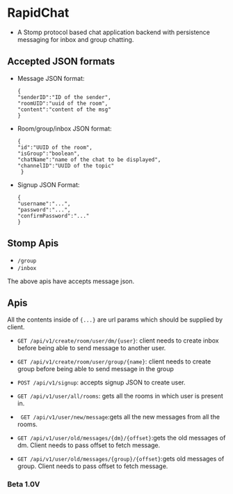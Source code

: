 # RapidChat

- A Stomp protocol based chat application backend with persistence messaging for inbox and group chatting.

## Accepted JSON formats

- Message JSON format:
    ```
  {
  "senderID":"ID of the sender",
  "roomUID":"uuid of the room", 
  "content":"content of the msg"
  }
  ```

- Room/group/inbox JSON format:

  ```
  {
  "id":"UUID of the room",
  "isGroup":"boolean",
  "chatName":"name of the chat to be displayed",
  "channelID":"UUID of the topic"
   }
  ```
- Signup JSON Format:

  ```
  {
  "username":"...",
  "password":"...",
  "confirmPassword":"..."
  } 
  ```

## Stomp Apis

- ```/group```
- ```/inbox```

The above apis have accepts message json.

## Apis
All the contents inside of ```{...}``` are url params which should be supplied by client.

- ```GET /api/v1/create/room/user/dm/{user}```: client needs to create inbox before being able to send message to
  another user.


- ```GET /api/v1/create/room/user/group/{name}```: client needs to create group before being able to send message in the
  group


- ```POST /api/v1/signup```: accepts signup JSON to create user.


- ```GET /api/v1/user/all/rooms```: gets all the rooms in which user is present in.


- ``` GET /api/v1/user/new/message```:gets all the new messages from all the rooms.


- ```GET /api/v1/user/old/messages/{dm}/{offset}```:gets the old messages of dm. Client needs to pass offset to fetch
  message.


- ```GET /api/v1/user/old/messages/{group}/{offset}```:gets old messages of group. Client needs to pass offset to fetch
  message.


### Beta 1.0V